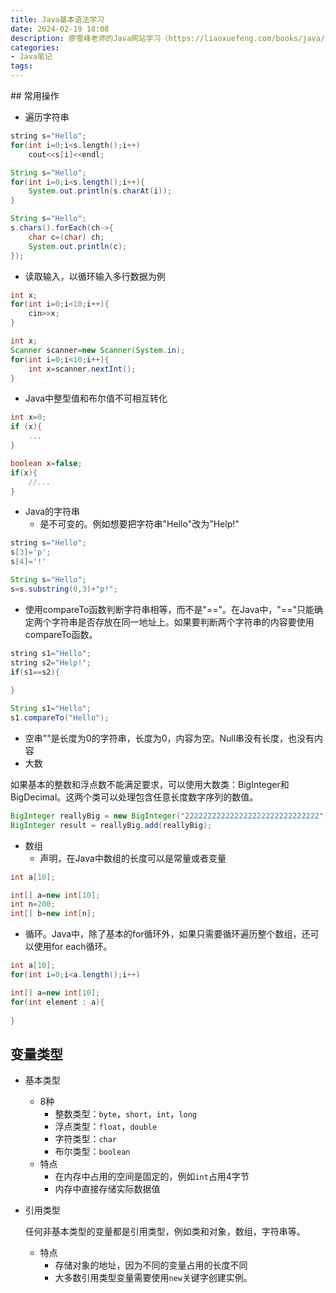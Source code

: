 ```yaml
---
title: Java基本语法学习
date: 2024-02-19 18:08 
description: 廖雪峰老师的Java网站学习（https://liaoxuefeng.com/books/java/introduction/index.html）笔记
categories:
- Java笔记
tags:
---
```

<head>
  <meta name="referrer" content="no-referrer" />
</head>
## 常用操作


- 遍历字符串

```cpp
string s="Hello";
for(int i=0;i<s.length();i++)
    cout<<s[i]<<endl;
```
```java
String s="Hello";
for(int i=0;i<s.length();i++){
    System.out.println(s.charAt(i));
}
```
```java
String s="Hello";
s.chars().forEach(ch->{
    char c=(char) ch;
    System.out.println(c);
});
```

- 读取输入，以循环输入多行数据为例
```cpp
int x;
for(int i=0;i<10;i++){
    cin>>x;
}
```
```java
int x;
Scanner scanner=new Scanner(System.in);
for(int i=0;i<10;i++){
    int x=scanner.nextInt();
}
```

- Java中整型值和布尔值不可相互转化
```cpp
int x=0;
if (x){
	...
}
```
```java
boolean x=false;
if(x){
    //...
}
```

- Java的字符串
   - 是不可变的。例如想要把字符串"Hello"改为"Help!"
```cpp
string s="Hello";
s[3]='p';
s[4]='!'
```
```java
String s="Hello";
s=s.substring(0,3)+"p!";
```

   - 使用compareTo函数判断字符串相等，而不是"=="。在Java中，"=="只能确定两个字符串是否存放在同一地址上。如果要判断两个字符串的内容要使用compareTo函数。
```cpp
string s1="Hello";
string s2="Help!";
if(s1==s2){
	
}
```
```java
String s1="Hello";
s1.compareTo("Hello");
```

   - 空串""是长度为0的字符串，长度为0，内容为空。Null串没有长度，也没有内容
- 大数

如果基本的整数和浮点数不能满足要求，可以使用大数类：BigInteger和BigDecimal。这两个类可以处理包含任意长度数字序列的数值。
```java
BigInteger reallyBig = new BigInteger("222222222222222222222222222222");
BigInteger result = reallyBig.add(reallyBig);
```

- 数组
   - 声明，在Java中数组的长度可以是常量或者变量
```cpp
int a[10];
```
```java
int[] a=new int[10];
int n=200;
int[] b=new int[n];
```

- 循环。Java中，除了基本的for循环外，如果只需要循环遍历整个数组，还可以使用for each循环。
```java
int a[10];
for(int i=0;i<a.length();i++)
```
```java
int[] a=new int[10];
for(int element : a){
    
}
```

## 变量类型

- 基本类型

  - 8种
    - 整数类型：`byte`，`short`，`int`，`long`
    - 浮点类型：`float`，`double`
    - 字符类型：`char`
    - 布尔类型：`boolean`
  - 特点
    - 在内存中占用的空间是固定的，例如`int`占用4字节
    - 内存中直接存储实际数据值

- 引用类型

  任何非基本类型的变量都是引用类型，例如类和对象，数组，字符串等。

  - 特点
    - 存储对象的地址，因为不同的变量占用的长度不同
    - 大多数引用类型变量需要使用`new`关键字创建实例。
